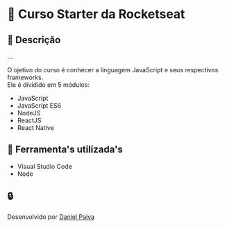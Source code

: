# :rocket: Curso Starter da Rocketseat

## :page_facing_up: Descrição

...

O ojetivo do curso é conhecer a linguagem JavaScript e seus respectivos frameworks.<br> 
Ele é dividido em 5 módulos:<br>
- JavaScript
- JavaScript ES6
- NodeJS
- ReactJS
- React Native

## :toolbox: Ferramenta's utilizada's
- Visual Studio Code
- Node

## :lock: 
Desenvolvido por <a href="https://www.linkedin.com/in/danhpaiva/">Daniel Paiva</a>
